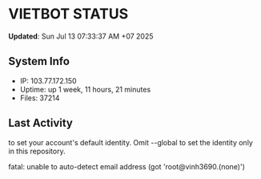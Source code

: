 # VIETBOT STATUS
**Updated**: Sun Jul 13 07:33:37 AM +07 2025

## System Info
- IP: 103.77.172.150
- Uptime: up 1 week, 11 hours, 21 minutes
- Files: 37214

## Last Activity

to set your account's default identity.
Omit --global to set the identity only in this repository.

fatal: unable to auto-detect email address (got 'root@vinh3690.(none)')
